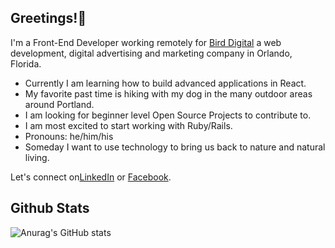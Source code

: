 <h2>Greetings!🖖</h2>

I'm a Front-End Developer working remotely for <a href='http://www.birddigital.co' target='_blank' rel='noreferrer noopener'>Bird Digital</a> a web development, digital advertising and marketing company in Orlando, Florida.

- Currently I am learning how to build advanced applications in React.
- My favorite past time is hiking with my dog in the many outdoor areas around Portland.
- I am looking for beginner level Open Source Projects to contribute to. 
- I am most excited to start working with Ruby/Rails.
- Pronouns: he/him/his
- Someday I want to use technology to bring us back to nature and natural living.


Let's connect on<a href='http://www.linkedin.com/in/bryantmac'>LinkedIn</a> or <a href='http://www.facebook.com/bryantm'>Facebook</a>.
<h2>Github Stats</h2>

![Anurag's GitHub stats](https://github-readme-stats.vercel.app/api?username=zataara&show_icons=true&theme=tokyonight)









